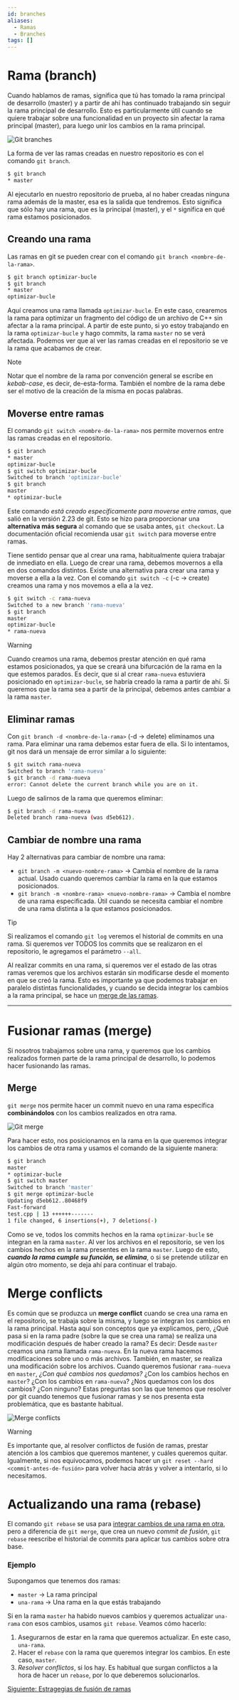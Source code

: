 ```yaml
---
id: branches
aliases:
  - Ramas
  - Branches
tags: []
---
```

# Rama (branch)
Cuando hablamos de ramas, significa que tú has tomado la rama principal de desarrollo (master) y a partir de ahí has continuado trabajando sin seguir la rama principal de desarrollo.
Esto es particularmente útil cuando se quiere trabajar sobre una funcionalidad en un proyecto sin afectar la rama principal (master), para luego unir los cambios en la rama principal.

![Git branches](../assets/git/branches.jpg)

La forma de ver las ramas creadas en nuestro repositorio es con el comando `git branch`.
```bash
$ git branch
* master
```

Al ejecutarlo en nuestro repositorio de prueba, al no haber creadas ninguna rama además de la master, esa es la salida que tendremos. Esto significa que sólo hay una rama, que es la principal (master), y el `*` significa en qué rama estamos posicionados.

## Creando una rama
Las ramas en git se pueden crear con el comando `git branch <nombre-de-la-rama>`.
```bash
$ git branch optimizar-bucle
$ git branch
* master
optimizar-bucle
```

Aquí creamos una rama llamada `optimizar-bucle`. En este caso, crearemos la rama para optimizar un fragmento del código de un archivo de C++ sin afectar a la rama principal. A partir de este punto, si yo estoy trabajando en la rama `optimizar-bucle` y hago commits, la rama `master` no se verá afectada. Podemos ver que al ver las ramas creadas en el repositorio se ve la rama que acabamos de crear.

> [!NOTE]
> Notar que el nombre de la rama por convención general se escribe en *kebab-case*, es decir, de-esta-forma.
> También el nombre de la rama debe ser el motivo de la creación de la misma en pocas palabras.

## Moverse entre ramas
El comando `git switch <nombre-de-la-rama>` nos permite movernos entre las ramas creadas en el repositorio.
```bash
$ git branch
* master
optimizar-bucle
$ git switch optimizar-bucle
Switched to branch 'optimizar-bucle'
$ git branch
master
* optimizar-bucle
```

Este comando *está creado específicamente para moverse entre ramas*, que salió en la versión 2.23 de git. Esto se hizo para proporcionar una **alternativa más segura** al comando que se usaba antes, `git checkout`. La documentación oficial recomienda usar `git switch` para moverse entre ramas.

Tiene sentido pensar que al crear una rama, habitualmente quiera trabajar de inmediato en ella.
Luego de crear una rama, debemos movernos a ella en dos comandos distintos. Existe una alternativa para crear una rama y moverse a ella a la vez.
Con el comando `git switch -c` (-c -> create) creamos una rama y nos movemos a ella a la vez.
```bash
$ git switch -c rama-nueva
Switched to a new branch 'rama-nueva'
$ git branch
master
optimizar-bucle
* rama-nueva
```

> [!Warning]
> Cuando creamos una rama, debemos prestar atención en qué rama estamos posicionados, ya que se creará una bifurcación de la rama en la que estemos parados. Es decir, que si al crear `rama-nueva` estuviera posicionado en `optimizar-bucle`, se habría creado la rama a partir de ahí. Si queremos que la rama sea a partir de la principal, debemos antes cambiar a la rama `master`.

## Eliminar ramas
Con `git branch -d <nombre-de-la-rama>` (-d -> delete) eliminamos una rama. Para eliminar una rama debemos estar fuera de ella. Si lo intentamos, git nos dará un mensaje de error similar a lo siguiente:
```bash
$ git switch rama-nueva
Switched to branch 'rama-nueva'
$ git branch -d rama-nueva
error: Cannot delete the current branch while you are on it.
```

Luego de salirnos de la rama que queremos eliminar:
```bash
$ git branch -d rama-nueva
Deleted branch rama-nueva (was d5eb612).
```

## Cambiar de nombre una rama
Hay 2 alternativas para cambiar de nombre una rama:
- `git branch -m <nuevo-nombre-rama>` -> Cambia el nombre de la rama actual. Usado cuando queremos cambiar la rama en la que estamos posicionados.
- `git branch -m <nombre-rama> <nuevo-nombre-rama>` -> Cambia el nombre de una rama especificada. Útil cuando se necesita cambiar el nombre de una rama distinta a la que estamos posicionados.

> [!TIP]
> Si realizamos el comando `git log` veremos el historial de commits en una rama. Si queremos ver TODOS los commits que se realizaron en el repositorio, le agregamos el parámetro `--all`.

Al realizar commits en una rama, si queremos ver el estado de las otras ramas veremos que los archivos estarán sin modificarse desde el momento en que se creó la rama. Esto es importante ya que podemos trabajar en paralelo distintas funcionalidades, y cuando se decida integrar los cambios a la rama principal, se hace un <u>merge de las ramas</u>.

---

# Fusionar ramas (merge)
Si nosotros trabajamos sobre una rama, y queremos que los cambios realizados formen parte de la rama principal de desarrollo, lo podemos hacer fusionando las ramas.
## Merge
`git merge` nos permite hacer un commit nuevo en una rama específica **combinándolos** con los cambios realizados en otra rama.

![Git merge](../assets/git/merge.png)

Para hacer esto, nos posicionamos en la rama en la que queremos integrar los cambios de otra rama y usamos el comando de la siguiente manera:

```bash
$ git branch
master
* optimizar-bucle
$ git switch master
Switched to branch 'master'
$ git merge optimizar-bucle
Updating d5eb612..80468f9
Fast-forward
test.cpp | 13 ++++++-------
1 file changed, 6 insertions(+), 7 deletions(-)
```

Como se ve, todos los commits hechos en la rama `optimizar-bucle` se integran en la rama `master`. Al ver los archivos en el repositorio, se ven los cambios hechos en la rama presentes en la rama `master`. Luego de esto, ***cuando la rama cumple su función, se elimina***, o si se pretende utilizar en algún otro momento, se deja ahí para continuar el trabajo.

# Merge conflicts
Es común que se produzca un **merge conflict** cuando se crea una rama en el repositorio, se trabaja sobre la misma, y luego se integran los cambios en la rama principal. Hasta aquí son conceptos que ya explicamos, pero, ¿Qué pasa si en la rama padre (sobre la que se crea una rama) se realiza una modificación después de haber creado la rama? Es decir:
Desde `master` creamos una rama llamada `rama-nueva`. En la nueva rama hacemos modificaciones sobre uno o más archivos.
También, en master, se realiza una modificación sobre los archivos. Cuando queremos fusionar `rama-nueva` en `master`, *¿Con qué cambios nos quedamos?* ¿Con los cambios hechos en `master`? ¿Con los cambios en `rama-nueva`? ¿Nos quedamos con los dos cambios? ¿Con ninguno?
Estas preguntas son las que tenemos que resolver por git cuando tenemos que fusionar ramas y se nos presenta esta problemática, que es bastante habitual.

![Merge conflicts](../assets/git/merge-conflict.png)

> [!WARNING]
> Es importante que, al resolver conflictos de fusión de ramas, prestar atención a los cambios que queremos mantener, y cuáles queremos quitar.
> Igualmente, si nos equivocamos, podemos hacer un `git reset --hard <commit-antes-de-fusión>` para volver hacia atrás y volver a intentarlo, si lo necesitamos.

# Actualizando una rama (rebase)
El comando `git rebase` se usa para <u>integrar cambios de una rama en otra</u>, pero a diferencia de `git merge`, que crea un nuevo *commit de fusión*, `git rebase` reescribe el historial de commits para aplicar tus cambios sobre otra base.

### Ejemplo
Supongamos que tenemos dos ramas:

- `master` -> La rama principal
- `una-rama` -> Una rama en la que estás trabajando

Si en la rama `master` ha habido nuevos cambios y queremos actualizar `una-rama` con esos cambios, usamos `git rebase`.
Veamos cómo hacerlo:
1. Asegurarnos de estar en la rama que queremos actualizar. En este caso, `una-rama`.
2. Hacer el `rebase` con la rama que queremos integrar los cambios. En este caso, `master`.
3. *Resolver conflictos*, si los hay. Es habitual que surgan conflictos a la hora de hacer un `rebase`, por lo que deberemos solucionarlos.

[Siguiente: Estragegias de fusión de ramas](07-metodos-merge.md)
